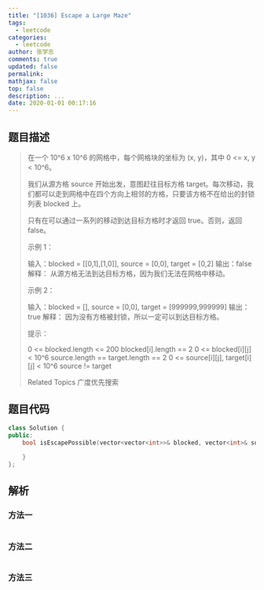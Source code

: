 ```yaml
---
title: "[1036] Escape a Large Maze"
tags:
  - leetcode
categories:
  - leetcode
author: 张学志
comments: true
updated: false
permalink:
mathjax: false
top: false
description: ...
date: 2020-01-01 00:17:16
---
```


## 题目描述

> 在一个 10^6 x 10^6 的网格中，每个网格块的坐标为 (x, y)，其中 0 <= x, y < 10^6。 
> 
> 我们从源方格 source 开始出发，意图赶往目标方格 target。每次移动，我们都可以走到网格中在四个方向上相邻的方格，只要该方格不在给出的封锁列表 blocked 上。 
> 
> 只有在可以通过一系列的移动到达目标方格时才返回 true。否则，返回 false。 
> 
> 
> 
> 示例 1： 
> 
> 输入：blocked = [[0,1],[1,0]], source = [0,0], target = [0,2]
> 输出：false
> 解释：
> 从源方格无法到达目标方格，因为我们无法在网格中移动。
> 
> 
> 示例 2： 
> 
> 输入：blocked = [], source = [0,0], target = [999999,999999]
> 输出：true
> 解释：
> 因为没有方格被封锁，所以一定可以到达目标方格。
> 
> 
> 
> 
> 提示： 
> 
> 
> 0 <= blocked.length <= 200 
> blocked[i].length == 2 
> 0 <= blocked[i][j] < 10^6 
> source.length == target.length == 2 
> 0 <= source[i][j], target[i][j] < 10^6 
> source != target 
> 
> Related Topics 广度优先搜索

## 题目代码

```cpp
class Solution {
public:
    bool isEscapePossible(vector<vector<int>>& blocked, vector<int>& source, vector<int>& target) {
        
    }
};
```

## 解析

### 方法一

```cpp

```

### 方法二

```cpp

```

### 方法三

```cpp

```

